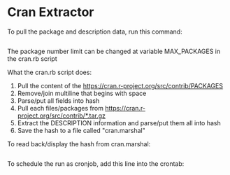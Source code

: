 # Cran Extractor

To pull the package and description data, run this command:
```$ ./cran.rb
```

The package number limit can be changed at variable MAX_PACKAGES in the cran.rb script

What the cran.rb script does:
1) Pull the content of the https://cran.r-project.org/src/contrib/PACKAGES
2) Remove/join multiline that begins with space
3) Parse/put all fields into hash
4) Pull each files/packages from https://cran.r-project.org/src/contrib/*.tar.gz
5) Extract the DESCRIPTION information and parse/put them all into hash
6) Save the hash to a file called "cran.marshal"

To read back/display the hash from cran.marshal:
```$ ./readpackages.rb
```

To schedule the run as cronjob, add this line into the crontab:
```0 12 * * * /mypath/cran.rb >/mypath/cran.log 2>&1
```

